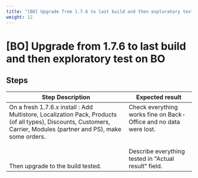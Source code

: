 ```yaml
---
title: "[BO] Upgrade from 1.7.6 to last build and then exploratory test on BO"
weight: 12
---
```


# [BO] Upgrade from 1.7.6 to last build and then exploratory test on BO
## Steps
| Step Description | Expected result |
| ----- | ----- |
| On a fresh 1.7.6.x install : Add Multistore, Localization Pack, Products (of all types), Discounts, Customers, Carrier, Modules (partner and PS), make some orders.<br><br> <br><br>Then upgrade to the build tested. | Check everything works fine on Back-Office and no data were lost.<br><br><br>Describe everything tested in "Actual result" field. |
